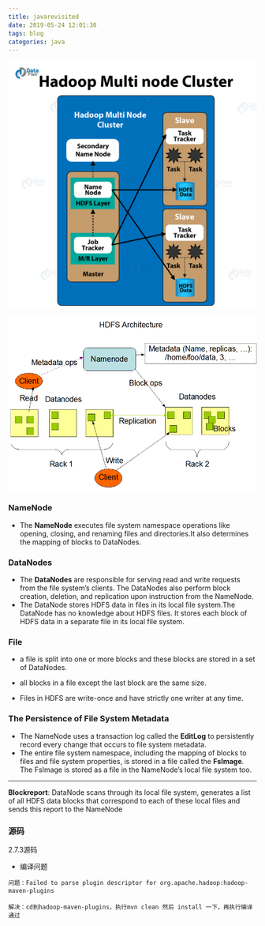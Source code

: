 ```yaml
---
title: javarevisited
date: 2019-05-24 12:01:30
tags: blog
categories: java
---
```


![](./img/Hadoop-Multi-node-Cluster.png)

![](./img/hdfsarchitecture.gif)

### NameNode

- The **NameNode** executes file system namespace operations like opening, closing, and renaming files and directories.It also determines the mapping of blocks to DataNodes.

### DataNodes

- The **DataNodes** are responsible for serving read and write requests from the file system’s clients. The DataNodes also perform block creation, deletion, and replication upon instruction from the NameNode.
- The DataNode stores HDFS data in files in its local file system.The DataNode has no knowledge about HDFS files. It stores each block of HDFS data in a separate file in its local file system.

### File

- a file is split into one or more blocks and these blocks are stored in a set of DataNodes. 
- all blocks in a file except the last block are the same size.

- Files in HDFS are write-once and have strictly one writer at any time.

### The Persistence of File System Metadata

- The NameNode uses a transaction log called the **EditLog** to persistently record every change that occurs to file system metadata.
- The entire file system namespace, including the mapping of blocks to files and file system properties, is stored in a file called the **FsImage**. The FsImage is stored as a file in the NameNode’s local file system too.

---

**Blockreport**: DataNode scans through its local file system, generates a list of all HDFS data blocks that correspond to each of these local files and sends this report to the NameNode



### 源码

2.7.3源码

- 编译问题

```
问题：Failed to parse plugin descriptor for org.apache.hadoop:hadoop-maven-plugins

解决：cd到hadoop-maven-plugins，执行mvn clean 然后 install 一下，再执行编译通过
```

